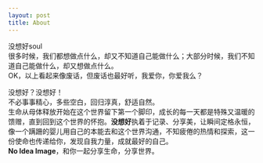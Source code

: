 ```yaml
---
layout: post
title: About
---
```

   
   
   
没想好soul  
很多时候，我们都想做点什么，却又不知道自己能做什么；大部分时候，我们不知道自己能做什么，却又想做点什么。   
OK，以上看起来像废话，但废话也最好听，我爱你，你爱我么？  

没想好？没想好！   
不必事事精心，多些空白，回归淳真，舒适自然。   
生命从母体释放开始在这个世界留下第一个脚印，成长的每一天都是特殊又温暖的馈赠，直到回到这个世界的怀抱。**没想好**执着于记录、分享美，让瞬间定格永恒，像一个蹒跚的婴儿用自己的本能去和这个世界沟通，不知疲倦的热情和探索，这一份使命也传递给你，发现自我力量，成就最好的自己。   
**No Idea Image**，和你一起分享生命，分享世界。 